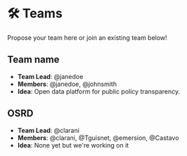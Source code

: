 # 🛠 Teams

Propose your team here or join an existing team below!

## Team name

- **Team Lead**: @janedoe
- **Members**: @janedoe, @johnsmith  
- **Idea**: Open data platform for public policy transparency.

## OSRD

- **Team Lead**: @clarani
- **Members**: @clarani, @Tguisnet, @emersion, @Castavo 
- **Idea**: None yet but we're working on it
